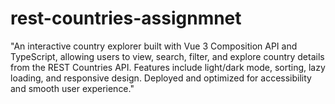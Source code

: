 # rest-countries-assignmnet
"An interactive country explorer built with Vue 3 Composition API and TypeScript, allowing users to view, search, filter, and explore country details from the REST Countries API. Features include light/dark mode, sorting, lazy loading, and responsive design. Deployed and optimized for accessibility and smooth user experience."
